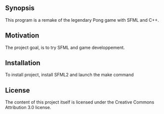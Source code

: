 ## Synopsis

This program is a remake of the legendary Pong game with SFML and C++.

## Motivation

The project goal, is to try SFML and game developpement.

## Installation

To install project, install SFML2 and launch the make command

## License

The content of this project itself is licensed under the Creative Commons Attribution 3.0 license.